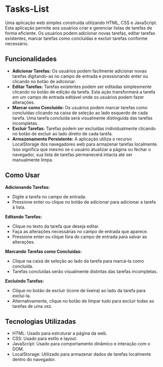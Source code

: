 # Tasks-List
Uma aplicação web simples construída utilizando HTML, CSS e JavaScript. Esta aplicação permite aos usuários criar e gerenciar listas de tarefas de forma eficiente. Os usuários podem adicionar novas tarefas, editar tarefas existentes, marcar tarefas como concluídas e excluir tarefas conforme necessário.

## Funcionalidades
- **Adicionar Tarefas:** Os usuários podem facilmente adicionar novas tarefas digitando-as no campo de entrada e pressionando enter ou clicando no botão de adicionar.
- **Editar Tarefas:** Tarefas existentes podem ser editadas simplesmente clicando no botão de edição da tarefa. Esta ação transformará a tarefa em um campo de entrada editável onde os usuários podem fazer alterações.
- **Marcar como Concluído:** Os usuários podem marcar tarefas como concluídas clicando na caixa de seleção ao lado esquerdo de cada tarefa. Uma tarefa concluída será visualmente distinguida das tarefas incompletas.
- **Excluir Tarefas:** Tarefas podem ser excluídas individualmente clicando no botão de excluir ao lado direito de cada tarefa.
- **Armazenamento Persistente:** A aplicação utiliza o recurso LocalStorage dos navegadores web para armazenar tarefas localmente. Isso significa que mesmo se o usuário atualizar a página ou fechar o navegador, sua lista de tarefas permanecerá intacta até ser manualmente limpa.

## Como Usar
**Adicionando Tarefas:**
- Digite a tarefa no campo de entrada.
- Pressione enter ou clique no botão de adicionar para adicionar a tarefa à lista.

**Editando Tarefas:**
- Clique no texto da tarefa que deseja editar.
- Faça as alterações necessárias no campo de entrada que aparece.
- Pressione enter ou clique fora do campo de entrada para salvar as alterações.

**Marcando Tarefas como Concluídas:**
- Clique na caixa de seleção ao lado da tarefa para marcá-la como concluída.
- Tarefas concluídas serão visualmente distintas das tarefas incompletas.

**Excluindo Tarefas:**
- Clique no botão de excluir (ícone de lixeira) ao lado da tarefa para excluí-la.
- Alternativamente, clique no botão de limpar tudo para excluir todas as tarefas de uma vez.

## Tecnologias Utilizadas
- HTML: Usado para estruturar a página da web.
- CSS: Usado para estilo e layout.
- JavaScript: Usado para comportamento dinâmico e interação com o DOM.
- LocalStorage: Utilizado para armazenar dados de tarefas localmente dentro do navegador.
